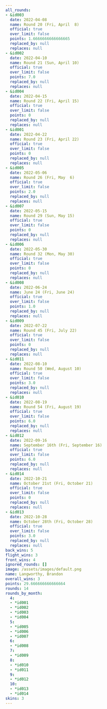 ```yaml
---
all_rounds:
- &id003
  date: 2022-04-08
  name: Round 20 (Fri, April  8)
  official: true
  over_limit: false
  points: 1.6666666666666665
  replaced_by: null
  replaces: null
- &id002
  date: 2022-04-10
  name: Round 21 (Sun, April 10)
  official: true
  over_limit: false
  points: 7.0
  replaced_by: null
  replaces: null
- &id004
  date: 2022-04-15
  name: Round 22 (Fri, April 15)
  official: true
  over_limit: false
  points: 0
  replaced_by: null
  replaces: null
- &id001
  date: 2022-04-22
  name: Round 23 (Fri, April 22)
  official: true
  over_limit: false
  points: 0
  replaced_by: null
  replaces: null
- &id005
  date: 2022-05-06
  name: Round 26 (Fri, May  6)
  official: true
  over_limit: false
  points: 2.0
  replaced_by: null
  replaces: null
- &id007
  date: 2022-05-15
  name: Round 29 (Sun, May 15)
  official: true
  over_limit: false
  points: 0
  replaced_by: null
  replaces: null
- &id006
  date: 2022-05-30
  name: Round 32 (Mon, May 30)
  official: true
  over_limit: false
  points: 0
  replaced_by: null
  replaces: null
- &id008
  date: 2022-06-24
  name: June 24 (Fri, June 24)
  official: true
  over_limit: false
  points: 1.0
  replaced_by: null
  replaces: null
- &id009
  date: 2022-07-22
  name: Round 45 (Fri, July 22)
  official: true
  over_limit: false
  points: 0
  replaced_by: null
  replaces: null
- &id011
  date: 2022-08-10
  name: Round 50 (Wed, August 10)
  official: true
  over_limit: false
  points: 3.0
  replaced_by: null
  replaces: null
- &id010
  date: 2022-08-19
  name: Round 54 (Fri, August 19)
  official: true
  over_limit: false
  points: 6.0
  replaced_by: null
  replaces: null
- &id012
  date: 2022-09-16
  name: September 16th (Fri, September 16)
  official: true
  over_limit: false
  points: 6.0
  replaced_by: null
  replaces: null
- &id014
  date: 2022-10-21
  name: October 21st (Fri, October 21)
  official: true
  over_limit: false
  points: 0
  replaced_by: null
  replaces: null
- &id013
  date: 2022-10-28
  name: October 28th (Fri, October 28)
  official: true
  over_limit: false
  points: 3.0
  replaced_by: null
  replaces: null
back_wins: 5
flight_wins: 3
front_wins: 4
ignored_rounds: []
image: /assets/images/default.png
name: Langworthy, Brandon
overall_wins: 3
points: 29.666666666666664
rounds: 14
rounds_by_month:
  4:
  - *id001
  - *id002
  - *id003
  - *id004
  5:
  - *id005
  - *id006
  - *id007
  6:
  - *id008
  7:
  - *id009
  8:
  - *id010
  - *id011
  9:
  - *id012
  10:
  - *id013
  - *id014
skins: 3
---
```

